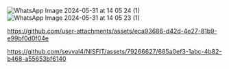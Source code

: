 
![WhatsApp Image 2024-05-31 at 14 05 24 (1)](https://github.com/sevval4/NISFIT/assets/79266627/52f81358-0ccc-4d81-a4eb-1934c224a1a0)
![WhatsApp Image 2024-05-31 at 14 05 23 (1)](https://github.com/sevval4/NISFIT/assets/79266627/ebf16b4d-2841-447c-88f9-a0e5fca281fc)



https://github.com/user-attachments/assets/eca93686-d42d-4e27-81b9-e99bf0d0f04e



https://github.com/sevval4/NISFIT/assets/79266627/685a0ef3-1abc-4b82-b468-a55653bf6140

